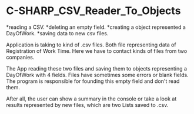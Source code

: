 # C-SHARP_CSV_Reader_To_Objects 

*reading a CSV.
*deleting an empty field.
*creating a object represented a DayOfWork.
*saving data to new csv files.

Application is taking to kind of .csv files. 
Both file representing data of Registration of Work Time.
Here we have to contact kinds of files from two companies.

The App reading these two files and saving them to objects representing a DayOfWork with 4 fields.
Files have sometimes some errors or blank fields. The program is responsible for founding this empty field and don't read them. 

After all, the user can show a summary in the console or take a look at results represented by new files, which are two Lists<DayOfWork> saved to .csv. 
